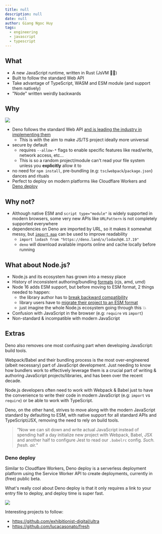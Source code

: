 ```yaml
---
title: null
description: null
date: null
author: Giang Ngoc Huy
tags:
  - engineering
  - javascript
  - typescript
---
```


## What

- A new JavaScript runtime, written in Rust (JsVM 💃🏻)
- Built to follow the standard Web API
- Take advantage of TypeScript, WASM and ESM module (and support them natively)
- "Node" written weirdly backwards

## Why

![](https://i.imgur.com/kFo8ECL.png)

- Deno follows the standard Web API [and is leading the industry in implementing them](https://github.com/denoland/deno/pull/11941)
  - This is with the aim to make JS/TS project ideally more universal
- secure by default
  - requires `--allow-*` flags to enable specific features like read/write, network access, etc...
  - This is so a random project/module can't read your file system unless you **explicitly** allow it to
- no need for `npm install`, pre-bundling (e.g: `tsc`/`webpack`/`package.json`) dances and rituals
- Perfect to deploy on modern platforms like Cloudflare Workers and [Deno deploy](https://deno.com/deploy/docs)

## Why not?

- Although native ESM and `script type="module"` is widely supported in modern browsers, some very new APIs like `URLPattern` is not completely supported everywhere
- dependencies on Deno are imported by URL, so it makes it somewhat messy, but [`import map`](https://deno.land/manual/linking_to_external_code/import_maps) can be used to improve readability
  - `import lodash from "https://deno.land/x/lodash@4.17.19"`
  - `deno` will download available imports online and cache locally before running

## What about Node.js?

- Node.js and its ecosystem has grown into a messy place
- History of inconsistent authoring/bundling [formats](https://dev.to/iggredible/what-the-heck-are-cjs-amd-umd-and-esm-ikm) (cjs, amd, umd)
- Node 16 adds ESM support, but before moving to ESM format, 2 things needed to happen:
  - the library author has to [break backward compatibility](https://gist.github.com/sindresorhus/a39789f98801d908bbc7ff3ecc99d99c#pure-esm-package)
  - library users have to [migrate their project to an ESM format](https://gist.github.com/sindresorhus/a39789f98801d908bbc7ff3ecc99d99c#pure-esm-package)
  - just imagine the whole Node.js ecosystem going through this 💥
- Confusion with JavaScript in the browser (e.g: `require` vs `import`)
- Non-standard & incompatible with modern JavaScript

## Extras

Deno also removes one most confusing part when developing JavaScript: build tools.

Webpack/Babel and their bundling process is the most over-engineered (albeit necessary) part of JavaScript development. Just needing to know how bundlers work to effectively leverage them is a crucial part of writing & authoring JavaScript projects/libraries, and has been over the recent decade.

Node.js developers often need to work with Webpack & Babel just to have the convenience to write their code in modern JavaScript (e.g: `import` vs `require`) or be able to work with TypeScript.

Deno, on the other hand, strives to move along with the modern JavaScript standard by defaulting to ESM, with native support for all standard APIs and TypeScript/JSX, removing the need to rely on build tools.

> "Now we can sit down and write actual JavaScript instead of spending half a day initialize new project with Webpack, Babel, JSX and another half to configure Jest to read our `.babelrc` config. _Such. fresh. air._"

### Deno deploy

Similar to Cloudflare Workers, Deno deploy is a serverless deployment platform using the Service Worker API to create deployments, currently in (free) public beta.

What's really cool about Deno deploy is that it only requires a link to your entry file to deploy, and deploy time is super fast.

![](https://i.imgur.com/GygtLWs.png)

Interesting projects to follow:

- https://github.com/exhibitionist-digital/ultra
- https://github.com/lucacasonato/fresh
